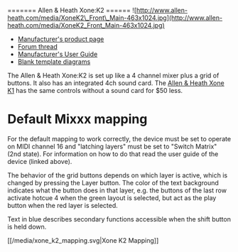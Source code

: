 \======= Allen & Heath Xone:K2 ======
![http://www.allen-heath.com/media/XoneK2\_Front\_Main-463x1024.jpg](http://www.allen-heath.com/media/XoneK2_Front_Main-463x1024.jpg)

  - [Manufacturer's product
    page](http://www.allen-heath.com/ahproducts/xonek2/)
  - [Forum thread](http://mixxx.org/forums/viewtopic.php?f=7&t=3776)
  - [Manufacturer's User
    Guide](http://www.allen-heath.com/media/Xone+K2_UG_AP8509_2.pdf)
  - [Blank template
    diagrams](http://www.allen-heath.com/media/Xone+K2+Blank+Overlays.zip)

The Allen & Heath Xone:K2 is set up like a 4 channel mixer plus a grid
of buttons. It also has an integrated 4ch sound card. The [Allen & Heath
Xone K1](Allen%20&%20Heath%20Xone%20K1) has the same controls without a
sound card for $50 less.

# Default Mixxx mapping

For the default mapping to work correctly, the device must be set to
operate on MIDI channel 16 and "latching layers" must be set to "Switch
Matrix" (2nd state). For information on how to do that read the user
guide of the device (linked above).

The behavior of the grid buttons depends on which layer is active, which
is changed by pressing the Layer button. The color of the text
background indicates what the button does in that layer, e.g. the
buttons of the last row activate hotcue 4 when the green layout is
selected, but act as the play button when the red layer is selected.

Text in blue describes secondary functions accessible when the shift
button is held down.

[[/media/xone_k2_mapping.svg|Xone K2 Mapping]]
